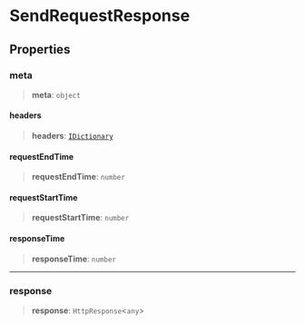 # SendRequestResponse

## Properties

### meta

> **meta**: `object`

#### headers

> **headers**: [`IDictionary`](../../../types/shared/type-aliases/IDictionary.md)

#### requestEndTime

> **requestEndTime**: `number`

#### requestStartTime

> **requestStartTime**: `number`

#### responseTime

> **responseTime**: `number`

***

### response

> **response**: `HttpResponse`\<`any`\>
